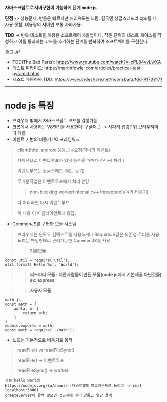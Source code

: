 **자바스크립트로 서버구현이 가능하게 된게 node js**

**단점** -> 성능문제. 반응은 빠르지만 처리속도는 느림. 결국엔 싱글스레드라 cpu를 다 사용 못함. 대용량의 서버면 보통 자바사용.

**TDD** -> 반복 테스트을 이용한 소프트웨어 개발법이다. 작은 단위의 테스트 케이스를 작성하고 이를 통과하는 코드를 추가하는 단계를 반복하여 소프트웨어를 구현한다.

*참고 url*
- TDD(The Bad Parts):  https://www.youtube.com/watch?v=xPL84vvLwXA
- 테스트 피라미드: https://martinfowler.com/articles/practical-test-pyramid.html
- 테스트 자동화와 TDD: https://www.slideshare.net/hoonsbara/tdd-41738171


----------


# node js 특징 #

- 브라우저 밖에서 자바스크립트 코드를 실행가능.
- 크롬에서 사용하는 V8엔진을 사용한다.(구글꺼..)
    -> 사파리 웹킷? 뭐 브라우저마다 다름
- 이벤트 기반의 비동기 I/O 프레임워크
>client(http, android 등등..)->요청(하나의 이벤트)
>
>자체적으로 이벤트루프가 있음(들어올 때마다 하나씩 처리.)
>
>이벤트루프는 싱글스레드.(얘는 동기) 
>
>무거운작업은 이벤트루프에서 처리 안함
>
>>non-blocking worker(internal c++ threadpool)(얘가 비동기)
>
>다 처리하면 다시 이벤트루프
>
>위 내용 이후 클라이언트에 응답.

- CommonJS를 구현한 모듈 시스템
>브라우저는 윈도우 컨텍스트를 사용하거나 RequireJS같은 의존성 로더를 사용.
>노드는 파일형태로 관리가능한 CommonJS를 사용.
>>**기본모듈** 
>>>
```
const util = require('util');
util.format('Hello %s', 'World');
```


>>**써드파티 모듈 : 다른사람들이 만든 모듈(node js에서 기본제공 아닌것들) ex: express**

>>**사용자 모듈**
>>>
```
math.js
const math = {
	add(a, b) {
		return a+b;
	}
}
module.exports = math;
const math = require('./math');
```

- 노드는 기본적으로 비동기로 동작
>readFile() vs readFileSync()
>
>readFile() -> 이벤트루프
>
>readFileSync() -> worker

```
기본 hello world!
https://nodejs.org/ko/about/ (테스트할때 백그라운드로 돌리고 -> curl localhost:3000)
createServer때 콜백 넣으면 접근시에 서버 만들고 일단 콜백.
```